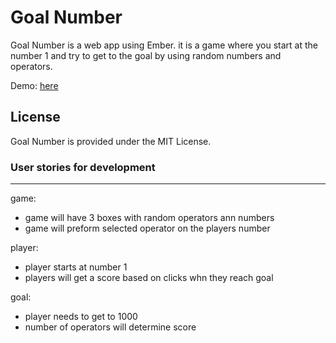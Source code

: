 Goal Number
===========

Goal Number is a web app using Ember. it is a game where you start at the number 1 and try to get to the goal by using random numbers and operators.

Demo: [here](http://goal-number.herokuapp.com)



License
-------

Goal Number is provided under the MIT License.


### User stories for development
----------------------

game:
* game will have 3 boxes with random operators ann numbers
* game will preform selected operator on the players number

player:
* player starts at number 1
* players will get a score based on clicks whn they reach goal

goal:
* player needs to get to 1000
* number of operators will determine score


